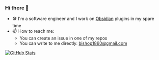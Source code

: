 ### Hi there 👋

- 🛠️ I'm a software engineer and I work on [Obsidian](https://obsidian.md/) plugins in my spare time
- 📫 How to reach me:
  - You can create an issue in one of my repos
  - You can write to me directly: bishop1860@gmail.com

[![GitHub Stats](https://github-readme-stats.vercel.app/api?username=ivan-lednev)](https://github.com/ivan-lednev)
